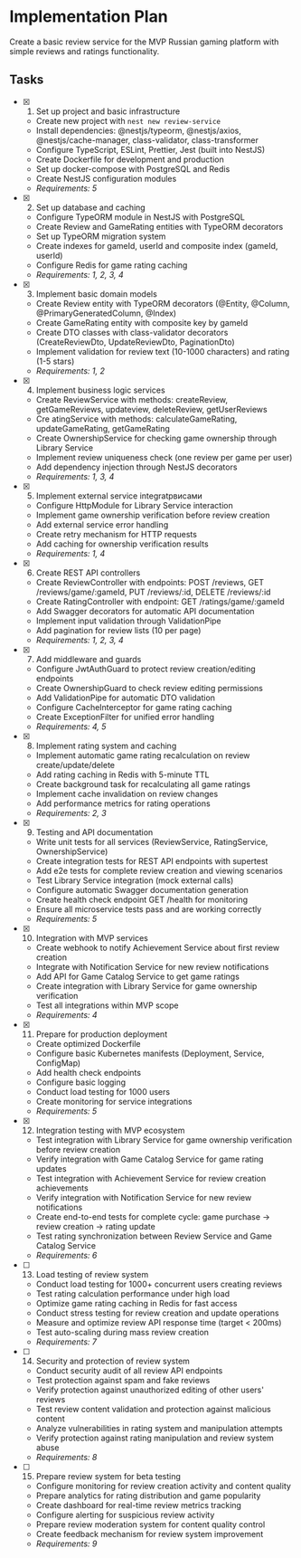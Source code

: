 # Implementation Plan

Create a basic review service for the MVP Russian gaming platform with simple reviews and ratings functionality.

## Tasks

- [x] 1. Set up project and basic infrastructure





  - Create new project with `nest new review-service`
  - Install dependencies: @nestjs/typeorm, @nestjs/axios, @nestjs/cache-manager, class-validator, class-transformer
  - Configure TypeScript, ESLint, Prettier, Jest (built into NestJS)
  - Create Dockerfile for development and production
  - Set up docker-compose with PostgreSQL and Redis
  - Create NestJS configuration modules
  - _Requirements: 5_

- [x] 2. Set up database and caching









  - Configure TypeORM module in NestJS with PostgreSQL
  - Create Review and GameRating entities with TypeORM decorators
  - Set up TypeORM migration system
  - Create indexes for gameId, userId and composite index (gameId, userId)
  - Configure Redis for game rating caching
  - _Requirements: 1, 2, 3, 4_

- [x] 3. Implement basic domain models





  - Create Review entity with TypeORM decorators (@Entity, @Column, @PrimaryGeneratedColumn, @Index)
  - Create GameRating entity with composite key by gameId
  - Create DTO classes with class-validator decorators (CreateReviewDto, UpdateReviewDto, PaginationDto)
  - Implement validation for review text (10-1000 characters) and rating (1-5 stars)
  - _Requirements: 1, 2_

- [x] 4. Implement business logic services





  - Create ReviewService with methods: createReview, getGameReviews, updateview, deleteReview, getUserReviews
  - Cre
atingService with methods: calculateGameRating, updateGameRating, getGameRating
  - Create OwnershipService for checking game ownership through Library Service
  - Implement review uniqueness check (one review per game per user)
  - Add dependency injection through NestJS decorators
  - _Requirements: 1, 3, 4_
- [x] 5. Implement external service integratрвисами









  - Configure HttpModule for Library Service interaction
  - Implement game ownership verification before review creation
  - Add external service error handling
  - Create retry mechanism for HTTP requests
  - Add caching for ownership verification results
  - _Requirements: 1, 4_

- [x] 6. Create REST API controllers




  - Create ReviewController with endpoints: POST /reviews, GET /reviews/game/:gameId, PUT /reviews/:id, DELETE /reviews/:id
  - Create RatingController with endpoint: GET /ratings/game/:gameId
  - Add Swagger decorators for automatic API documentation
  - Implement input validation through ValidationPipe
  - Add pagination for review lists (10 per page)
  - _Requirements: 1, 2, 3, 4_

- [x] 7. Add middleware and guards





  - Configure JwtAuthGuard to protect review creation/editing endpoints
  - Create OwnershipGuard to check review editing permissions
  - Add ValidationPipe for automatic DTO validation
  - Configure CacheInterceptor for game rating caching
  - Create ExceptionFilter for unified error handling
  - _Requirements: 4, 5_

- [x] 8. Implement rating system and caching





  - Implement automatic game rating recalculation on review create/update/delete
  - Add rating caching in Redis with 5-minute TTL
  - Create background task for recalculating all game ratings
  - Implement cache invalidation on review changes
  - Add performance metrics for rating operations
  - _Requirements: 2, 3_

- [x] 9. Testing and API documentation





  - Write unit tests for all services (ReviewService, RatingService, OwnershipService)
  - Create integration tests for REST API endpoints with supertest
  - Add e2e tests for complete review creation and viewing scenarios
  - Test Library Service integration (mock external calls)
  - Configure automatic Swagger documentation generation
  - Create health check endpoint GET /health for monitoring
  - Ensure all microservice tests pass and are working correctly
  - _Requirements: 5_

- [x] 10. Integration with MVP services








  - Create webhook to notify Achievement Service about first review creation
  - Integrate with Notification Service for new review notifications
  - Add API for Game Catalog Service to get game ratings
  - Create integration with Library Service for game ownership verification
  - Test all integrations within MVP scope
  - _Requirements: 4_

- [x] 11. Prepare for production deployment





  - Create optimized Dockerfile
  - Configure basic Kubernetes manifests (Deployment, Service, ConfigMap)
  - Add health check endpoints
  - Configure basic logging
  - Conduct load testing for 1000 users
  - Create monitoring for service integrations
  - _Requirements: 5_

- [x] 12. Integration testing with MVP ecosystem






  - Test integration with Library Service for game ownership verification before review creation
  - Verify integration with Game Catalog Service for game rating updates
  - Test integration with Achievement Service for review creation achievements
  - Verify integration with Notification Service for new review notifications
  - Create end-to-end tests for complete cycle: game purchase → review creation → rating update
  - Test rating synchronization between Review Service and Game Catalog Service
  - _Requirements: 6_

- [ ] 13. Load testing of review system
  - Conduct load testing for 1000+ concurrent users creating reviews
  - Test rating calculation performance under high load
  - Optimize game rating caching in Redis for fast access
  - Conduct stress testing for review creation and update operations
  - Measure and optimize review API response time (target < 200ms)
  - Test auto-scaling during mass review creation
  - _Requirements: 7_

- [ ] 14. Security and protection of review system
  - Conduct security audit of all review API endpoints
  - Test protection against spam and fake reviews
  - Verify protection against unauthorized editing of other users' reviews
  - Test review content validation and protection against malicious content
  - Analyze vulnerabilities in rating system and manipulation attempts
  - Verify protection against rating manipulation and review system abuse
  - _Requirements: 8_

- [ ] 15. Prepare review system for beta testing
  - Configure monitoring for review creation activity and content quality
  - Prepare analytics for rating distribution and game popularity
  - Create dashboard for real-time review metrics tracking
  - Configure alerting for suspicious review activity
  - Prepare review moderation system for content quality control
  - Create feedback mechanism for review system improvement
  - _Requirements: 9_